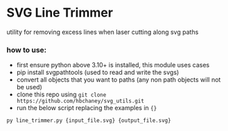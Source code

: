 # SVG Line Trimmer

utility for removing excess lines when laser cutting along svg paths 

### how to use: 

- first ensure python above 3.10+ is installed, this module uses cases
- pip install svgpathtools (used to read and write the svgs)
- convert all objects that you want to paths (any non path objects will not be used)
- clone this repo using `git clone https://github.com/hbchaney/svg_utils.git`
- run the below script replacing the examples in `{}`  

`py line_trimmer.py {input_file.svg} {output_file.svg}`
